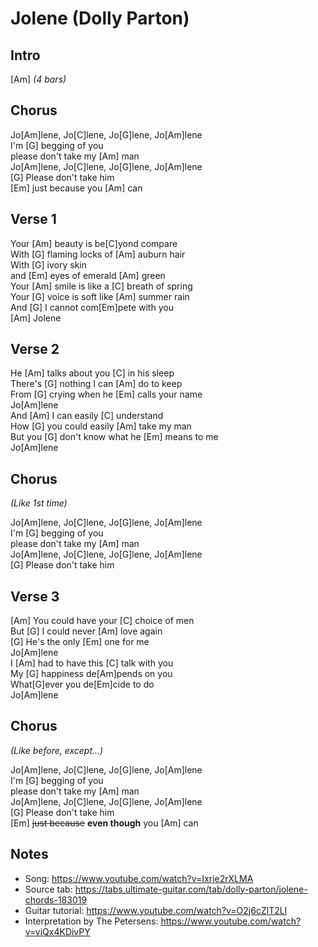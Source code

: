 # Jolene (Dolly Parton)

## Intro

[Am] _(4 bars)_
 
## Chorus

Jo[Am]lene, Jo[C]lene, Jo[G]lene, Jo[Am]lene  
I'm [G] begging of you  
please don't take my [Am] man  
Jo[Am]lene, Jo[C]lene, Jo[G]lene, Jo[Am]lene  
[G] Please don't take him  
[Em] just because you [Am] can
 
## Verse 1

Your [Am] beauty is be[C]yond compare  
With [G] flaming locks of [Am] auburn hair  
With [G] ivory skin  
and [Em] eyes of emerald [Am] green  
Your [Am] smile is like a [C] breath of spring  
Your [G] voice is soft like [Am] summer rain  
And [G] I cannot com[Em]pete with you  
[Am] Jolene

## Verse 2

He [Am] talks about you [C] in his sleep  
There's [G] nothing I can [Am] do to keep  
From [G] crying when he [Em] calls your name  
Jo[Am]lene  
And [Am] I can easily [C] understand  
How [G] you could easily [Am] take my man  
But you [G] don't know what he [Em] means to me  
Jo[Am]lene

## Chorus

_(Like 1st time)_

Jo[Am]lene, Jo[C]lene, Jo[G]lene, Jo[Am]lene  
I'm [G] begging of you  
please don't take my [Am] man  
Jo[Am]lene, Jo[C]lene, Jo[G]lene, Jo[Am]lene  
[G] Please don't take him  

## Verse 3

[Am] You could have your [C] choice of men  
But [G] I could never [Am] love again  
[G] He's the only [Em] one for me  
Jo[Am]lene  
I [Am] had to have this [C] talk with you  
My [G] happiness de[Am]pends on you  
What[G]ever you de[Em]cide to do  
Jo[Am]lene
 
## Chorus

_(Like before, except...)_

Jo[Am]lene, Jo[C]lene, Jo[G]lene, Jo[Am]lene  
I'm [G] begging of you  
please don't take my [Am] man  
Jo[Am]lene, Jo[C]lene, Jo[G]lene, Jo[Am]lene  
[G] Please don't take him  
[Em] ~~just because~~ **even though** you [Am] can

## Notes

- Song: <https://www.youtube.com/watch?v=Ixrje2rXLMA>
- Source tab: <https://tabs.ultimate-guitar.com/tab/dolly-parton/jolene-chords-183019>
- Guitar tutorial: <https://www.youtube.com/watch?v=O2j6cZlT2LI>
- Interpretation by The Petersens: <https://www.youtube.com/watch?v=viQx4KDivPY>
